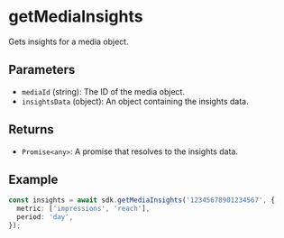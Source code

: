# getMediaInsights

Gets insights for a media object.

## Parameters

- `mediaId` (string): The ID of the media object.
- `insightsData` (object): An object containing the insights data.

## Returns

- `Promise<any>`: A promise that resolves to the insights data.

## Example

```typescript
const insights = await sdk.getMediaInsights('12345678901234567', {
  metric: ['impressions', 'reach'],
  period: 'day',
});
```
